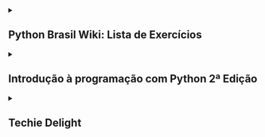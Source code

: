 <details>
  <summary>
    <h2>Python Brasil Wiki: Lista de Exercícios</h2>
  </summary>
  <h3>Resources:</h3>
  <h3>https://wiki.python.org.br/ListaDeExercicios</h3>

  <br>

  <details>
    <summary>
      <h3>Estrutura Sequencial</h3>
    </summary>
  #### 1. Faça um Programa que mostre a mensagem "Alo mundo" na tela.

```python
print("Alô Mundo")
```

  #### 2. Faça um Programa que peça um número e então mostre uma mensagem com o número informado

```python
numero = input("Digite o número")

print(numero)
```

  #### 3. Faça um Programa que peça dois números e imprima a soma.

```python
numero1 = int(input("Digite o primeiro número"))

numero2 = int(input("Digite o segundo número"))

print(numero1 + numero2)
```

  #### 4. Faça um Programa que peça as 4 notas bimestrais e mostre a média.

```python
nota1 = float(input("Digite a primeira nota"))

nota2 = float(input("Digite a segunda nota"))

nota3 = float(input("Digite a terceira nota"))

nota4 = float(input("Digite a quarta nota"))

print((nota1+nota2+nota3+nota4)/4)
```

  #### 5. Faça um Programa que converta metros para centímetros.

```python
metros = 100

centimetros = 100*100

print(centimetros)
```

  #### 6. Faça um Programa que peça o raio de um círculo, calcule e mostre sua área.

```python
raioCirculo = int(input("Digite o raio do círculo"))

area = 3.14 * (raioCirculo**2)
```

  #### 7. Faça um Programa que calcule a área de um quadrado, em seguida mostre o dobro desta área para o usuário.

```python

```

  #### 8. Faça um Programa que pergunte quanto você ganha por hora e o número de horas trabalhadas no mês. Calcule e mostre o total do seu salário no referido mês. 

```python


```
  </details>

</details>


<details>
  <summary>
    <h2>Introdução à programação com Python 2ª Edição</h2>
  </summary>

  ### Atividades

  #### Exercício 3.7: Faça um programa que peça dois números inteiros. Imprima a soma desses dois números na tela.

```python
numero1 = int(input("Digite o primeiro número: "))

numero2 = int(input("Digite o segundo número: "))

total = numero1 + numero2

print("A soma de %d + %d é igual a %d" % (numero1, numero2, total))
```

  #### Exercício 3.8: Escreva um programa que leia um valor em metros e o exiba convertido em milímetros.

```python
valorMetro = float(input("Digite o valor para ser convertido em milímetros: "))

valorMilimetro = valorMetro * 1000

print("O valor de %.2f metro(s) é equivalente à %d milímetro(s)" %(valorMetro, valorMilimetro))
```

  #### Exercício 3.9: Escreva um programa que leia a quantidade de dias, horas, minutos e segundos do usuário. Calcule o total em segundos.

```python
dias = int(input("Digite a quantidade de dia: "))

horas = int(input("Digite a quantidade de horas: "))

minutos = int(input("Digite a quantidade de minutos: "))

segundos = int(input("Digite a quantidade de segundos: "))

horas = dias * 24 + horas

minutos = horas * 60 + minutos

segundos = minutos * 60 + segundos

print("%d dia(s) dura ao equivalente à %d segundos" % (dias, segundos))
```
  #### Exercício 3.10: Faça um programa que calcule o aumento de um salário. Ele deve solicitar o valor do salário e a porcentagem do aumento. Exiba o valor do aumento e do novo salário.

```python
salario = float(input("digite o salário recebido anualmente: "))

porcentagem = float(input("qual a porcentagem de aumento? "))

aumento = (porcentagem / 10) * (salario / 10)

total = salario + aumento

print("com um salario inicial de R$ %.2f e um aumento de R$ %.2f, o funcionario passará à receber R$ %.2f" % (salario, aumento, total))
```
  #### Exercício 3.11: Faça um programa que solicite o preço de uma mercadoria e o percentual de desconto. Exiba o valor do desconto e o preço a pagar.

```python
precoMercadoria = float(input("Digite o preço da mercadoria: "))

desconto = float(input("Digite a pocentagem de desconto: "))

valorDesconto = (desconto / 10 ) * (precoMercadoria / 10)

precoTotal = precoMercadoria - valorDesconto

print("O valor do desconto é de R$ %.2f. E o preço à pagar é de R$ %.2f" % (valorDesconto, precoTotal))
```

  #### Exercício 3.12 Escreva um programa que calcule o tempo de uma viagem de carro. Pergunte a distância a percorrer e a velocidade média esperada para a viagem.

```python
distancia = float(input("Qual foi a distância percorrida em kilômetros? "))

velocidadeMedia = float(input("Digite a velocidade média: "))

tempo = distancia / velocidadeMedia

print("O tempo necessário para a viagem foi de %.1f hora(s)" % tempo)
```
  
  #### Exercício 3.13 Escreva um programa que converta uma temperatura digitada em °C em °F.

```python
celsius = float(input("Digite a temperatura para ser convertida de celsius para fahrenheit: "))

fahrenheit = (celsius * 1.8) + 32

print("A temperatura em %.1f° celsius equivale à %.1f° fahrenheit" % (celsius, fahrenheit))

fahrenheit = float(input("Digite a temperautra para ser convertida de fahrenheit para celsius: "))

celsius = (fahrenheit - 32) / 1.8

print("A temperatura em %.1f° fahrenheit equivale à %.1f° celsius" % (fahrenheit, celsius))
```

  #### Exercício: 3.14: Escreva um programa que pergunte a quantidade de km percorridos por um carro alugado pelo usuário, assim como a quantidade de dias pelos quais o carro foi alugado. Calcule o preço a pagar, sabendo que o carro custa R$ 60 por dia e R$ 0,15 por km rodado.

```python
kilometrosPercorridos = float(input("Quantos kilômetros foram percorridos com o carro? "))

diasAlugados = int(input("Por quantos dias o carro foi alugado? "))

diariaAluguel = 60 * diasAlugados

custoKilometro = 0.15 * kilometrosPercorridos

custoTotalAluguel = diariaAluguel + custoKilometro

print("O custo total do aluguel foi de R$ %.2f, por um carro que foi alugado por %d dias e com %.1f kilômetros percorridos" % (custoTotalAluguel, diasAlugados, kilometrosPercorridos))
```

</details>

<details>

  <summary>
    <h2>Techie Delight</h2>
  </summary>
  <h3>Resources:</h3>
  <h3>https://www.techiedelight.com/data-structures-and-algorithms-problems/</h3>
  <br>
  
  ### Data Structures and Algorithm Problems

  #### 1. Find a pair with the given sum in an array

```python
# Source: https://www.techiedelight.com/find-pair-with-given-sum-array/

import random

# Fix this code. It should only find a pair with sum, not sum and sub

counter1, counter2, array, randomLen, par = 0, 0, [], [], []

goal = random.randint(1, 30)

for Counter in range(15):

    randomLen.append(random.randint(1, 15))

    if randomLen[Counter] in array:

        continue

    else:

        array.append(randomLen[Counter])

while counter1 != len(array):

    if array[counter1] == array[counter2]:

        counter1 += 1

        continue

    elif array[counter1] + array[counter2] == goal or array[counter1] - array[counter2] == goal:

        if array[counter2] and array[counter1] not in par:

            par.append(array[counter1])

            par.append(array[counter2])

        else:

            pass

    if counter1 == len(array)-1:

        counter2 += 1

        counter1 = 0

        continue

    else:

        counter1 += 1

print("The Bullseye-Array", array)

print()

print("The Goal is", goal)

print()

if len(par) > 1:

    print("The pairs that matchs:", par)

elif len(par) == 1:

    print("The only one pair that matchs:", par)

```

  #### 2. Check if a subarray with 0 sum exists or not

```python
# Source: https://www.techiedelight.com/check-subarray-with-0-sum-exists-not/

import random

counter, arrLen, zeroSum, zeroSum1, zeroSum2, subArr0, subArr1, subArr2, masterArr = 0, 15, 0, 0, 0, [], [], [], []

while counter != arrLen//3:

    subArr0.append(random.randint(-30, 30))

    subArr1.append(random.randint(-30, 30))

    subArr2.append(random.randint(-30, 30))

    counter += 1

    if counter == arrLen//3:

        masterArr.append(subArr0)

        masterArr.append(subArr1)

        masterArr.append(subArr2)

        for Counter1 in range(len(masterArr[0])):

            zeroSum += masterArr[0][Counter1]

        for Counter2 in range(len(masterArr[1])):

            zeroSum1 += masterArr[1][Counter2]

        for Counter3 in range(len(masterArr[2])):

            zeroSum2 += masterArr[2][Counter3]

print(masterArr)

print()

if zeroSum == 0:

    print("The Subarray", masterArr[0], "is sum 0")

elif zeroSum1 == 0:

    print("The Subarray", masterArr[1], "is sum 0")

elif zeroSum2 == 0:

    print("The Subarray", masterArr[2], "is sum 0")

elif zeroSum == 0 and zeroSum1 == 0 and zeroSum2 == 0:

    print("All the Subarrays are sum 0")

elif zeroSum + zeroSum1 + zeroSum2 == 0:

    print("The Array is sum 0")

else:

    print("There's no 0 sum")
```

  #### 3. Print all subarrays with 0 sum

```python

```

  #### 4. Sort binary array in linear time

```python
# Source https://www.techiedelight.com/sort-binary-array-linear-time/

import random

array, exchange, counter1 = [], [], 0

for counter in range(0, random.randint(5, 30)):

    array.append(random.randrange(0, 2))

print("The original Array is: ", array)

while counter1 != len(array)-1:

    if array[counter1] > 0:

        exchange.append(array.pop(counter1))

        counter1 = 0

    else:

        counter1 += 1

        continue

while True:

    array.append(exchange.pop(0))

    if len(exchange) == 0:

        break

print("The new Array sorted in Binary: ", array)
```

  #### 5. Find maximum length subarray having a given sum

```python
# Source https://www.techiedelight.com/find-maximum-length-sub-array-having-given-sum/

## Fix this code. Isn't working as supposed to be

import random

counter1, counter2, sum, array, randomLen, subArray = 0, 1, 0, [], [], []

goal = random.randint(1, 30)

for counter in range(15):

    randomLen.append(random.randint(1, 15))

    if randomLen[counter] in array:

        continue

    else:

        array.append(randomLen[counter])

sum = array[counter1]

subArray.append(array[counter1])

while counter1 != len(array) - 1:

    if sum + array[counter2] <= goal:

        subArray.append(array[counter2])

        sum += array[counter2]

# if Sum != Goal and Array[Counter2 + 1] + Sum > Goal:

# Sum -= Array[Counter2]

    counter2 += 1

    if counter2 == len(array):

        counter1 += 1

        counter2 = counter1 + 1

        print(subArray)

        sum = array[counter1]

        subArray.append("|")

        if array[counter1] <= goal:

            subArray.append(array[counter1])

print()
print(array)
print(goal)
print(subArray)

# 24
# 2, 6, 10, 9, 11, 15, 12, 13
```

</details>
